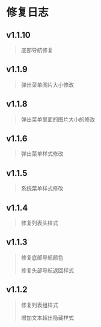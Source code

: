 # 修复日志
## v1.1.10
> 底部导航修复
## v1.1.9
> 弹出菜单图片大小修改
## v1.1.8
> 弹出菜单里面的图片大小的修改
## v1.1.6
> 弹出菜单样式修改
## v1.1.5
> 系统菜单样式修改
## v1.1.4
> 修复列表头样式
## v1.1.3
> 修复底部导航颜色
>
> 修复头部导航返回样式
## v1.1.2

> 修复列表组样式
>
> 增加文本超出隐藏样式